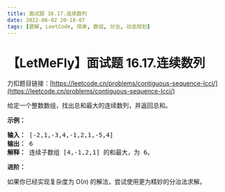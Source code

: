 ```yaml
---
title: 面试题 16.17.连续数列
date: 2022-06-02 20-18-07
tags: [题解, LeetCode, 简单, 数组, 分治, 动态规划]
---
```


# 【LetMeFly】面试题 16.17.连续数列

力扣题目链接：[https://leetcode.cn/problems/contiguous-sequence-lcci/](https://leetcode.cn/problems/contiguous-sequence-lcci/)

<p>给定一个整数数组，找出总和最大的连续数列，并返回总和。</p>

<p><strong>示例：</strong></p>

<pre><strong>输入：</strong> [-2,1,-3,4,-1,2,1,-5,4]
<strong>输出：</strong> 6
<strong>解释：</strong> 连续子数组 [4,-1,2,1] 的和最大，为 6。
</pre>

<p><strong>进阶：</strong></p>

<p>如果你已经实现复杂度为 O(<em>n</em>) 的解法，尝试使用更为精妙的分治法求解。</p>


    